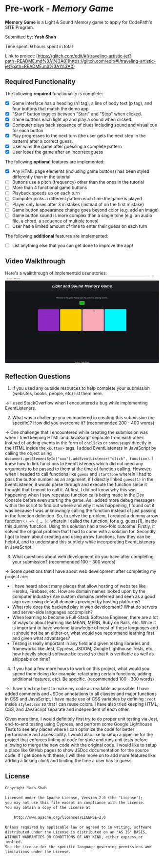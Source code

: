 # Pre-work - _Memory Game_

**Memory Game** is a Light & Sound Memory game to apply for CodePath's SITE Program.

Submitted by: **Yash Shah**

Time spent: **6** hours spent in total

Link to project: [https://glitch.com/edit/#!/traveling-artistic-jet?path=README.md%3A1%3A0](https://glitch.com/edit/#!/traveling-artistic-jet?path=README.md%3A1%3A0)

## Required Functionality

The following **required** functionality is complete:

- [x] Game interface has a heading (h1 tag), a line of body text (p tag), and four buttons that match the demo app
- [x] "Start" button toggles between "Start" and "Stop" when clicked.
- [x] Game buttons each light up and play a sound when clicked.
- [x] Computer plays back sequence of clues including sound and visual cue for each button
- [x] Play progresses to the next turn (the user gets the next step in the pattern) after a correct guess.
- [x] User wins the game after guessing a complete pattern
- [x] User loses the game after an incorrect guess

The following **optional** features are implemented:

- [x] Any HTML page elements (including game buttons) has been styled differently than in the tutorial
- [ ] Buttons use a pitch (frequency) other than the ones in the tutorial
- [ ] More than 4 functional game buttons
- [ ] Playback speeds up on each turn
- [ ] Computer picks a different pattern each time the game is played
- [ ] Player only loses after 3 mistakes (instead of on the first mistake)
- [ ] Game button appearance change goes beyond color (e.g. add an image)
- [ ] Game button sound is more complex than a single tone (e.g. an audio file, a chord, a sequence of multiple tones)
- [ ] User has a limited amount of time to enter their guess on each turn

The following **additional** features are implemented:

- [ ] List anything else that you can get done to improve the app!

## Video Walkthrough

Here's a walkthrough of implemented user stories:
![](assets/memorygame.gif)

## Reflection Questions

1) If you used any outside resources to help complete your submission (websites, books, people, etc) list them here.

-> I used StackOverflow when I encountered a bug while implementing EventListeners.

2) What was a challenge you encountered in creating this submission (be specific)? How did you overcome it? (recommended 200 - 400 words)

-> One challenge that I encountered while creating the submission was when I tried keeping HTML and JavaScript separate from each other.
Instead of adding events in the form of `onclick`s or `onmouseup`s directly in the HTML inside the `<button>` tags, I added EventListeners in JavaScript by calling the object using `document.getElementById("xxx").addEventListener("click", function)`.
I knew how to link functions to EventListeners which did not need any arguments to be passed to them at the time of function calling.
However, when I needed to call functions like `guess` and `startTone` wherein I had to pass the button number as an argument,
if I directly linked `guess(1)` in the EventListener, it would parse through and execute the function since it thought that I meant to call it.
At first, I did not know why this was happening when I saw repeated function calls being made in the Dev Console before even starting the game.
As I added more debug messages within the script to find out where and why it was happening, I found out it was because I was unknowingly calling the function instead of just passing in the function definition.
So, to solve the problem, I created a dummy arrow function `() => { … };` wherein I called the function, for e.g. guess(1), inside this dummy function.
Using this solution had a two-fold outcome.
Firstly, it solved the original problem that I had to come with a solution for.
Secondly, I got to learn about creating and using arrow functions, how they can be helpful, and to understand this subtlety while incorporating EventListeners in JavaScript.

3) What questions about web development do you have after completing your submission? (recommended 100 - 300 words)

-> Some questions that I have about web development after completing my project are:
- I have heard about many places that allow hosting of websites like Heroku, Firebase, etc. How are domain names looked upon by the computer industry? Are custom domains preferred and seen as a good sign over using default domains provided by hosting platforms?
- What role does the backend play in web development? What do servers and server-side languages accomplish?
- When learning to become a Full-Stack Software Engineer, there are a lot of ways to about learning like MEAN, MERN, Ruby on Rails, etc. While it is important to have working knowledge of most of these languages and it should not be an either-or, what would you recommend learning first and given what advantages?
- Testing is really important in any field and given testing libraries and frameworks like Jest, Cypress, JSDOM, Google Lighthouse Tests, etc., how heavily should software be tested so that it is verifiable as well as shippable on time?

4) If you had a few more hours to work on this project, what would you spend them doing (for example: refactoring certain functions, adding additional features, etc). Be specific. (recommended 100 - 300 words)

-> I have tried my best to make my code as readable as possible. I have added comments and JSDoc annotations to all classes and major functions in CSS and JavaScript, I have made use of CSS variables by defining `:root` inside `styles.css` so that I can reuse colors. I have also tried keeping HTML, CSS, and JavaScript separate and independent of each other.

Given more time, I would definitely first try to do proper unit testing via Jest, end-to-end testing using Cypress, and perform some Google Lighthouse Tests to see any places where I can optimize the code for better performance and accessibility. I would also like to setup a pipeline for the project that enforces linting of code for style and runs unit tests before allowing to merge the new code with the original code. I would like to setup a place like GitHub pages to show JSDoc documentation for the source code. If I get done with these, I will then move on to add more features like adding a ticking clock and limiting the time a user has to guess.

## License

    Copyright Yash Shah

    Licensed under the Apache License, Version 2.0 (the "License");
    you may not use this file except in compliance with the License.
    You may obtain a copy of the License at

        http://www.apache.org/licenses/LICENSE-2.0

    Unless required by applicable law or agreed to in writing, software
    distributed under the License is distributed on an "AS IS" BASIS,
    WITHOUT WARRANTIES OR CONDITIONS OF ANY KIND, either express or implied.
    See the License for the specific language governing permissions and
    limitations under the License.
